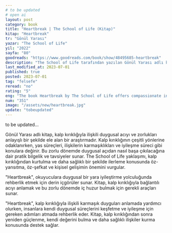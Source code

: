 ```yaml
---
# to be updated
# open ai
layout: post
category: book
title: "Heartbreak | The School of Life (Kitap)"
kitap: "Heartbreak"
tr: "Gönül Yarası"
yazar: "The School of Life"
yil: "2022"
sayfa: "80"
goodreads: "https://www.goodreads.com/book/show/48495685-heartbreak"
description: "The School of Life tarafından yazılan Gönül Yarası adlı kitap, duygusal acıları anlayışlı bir şekilde ele alır ve kalp kırıklığıyla başa çıkmak ve iyileşmek için pratik rehberlik sunar."
last_modified_at: 2023-07-01
published: true
posted: 2023-07-01
tag: "felsefe"
reread: "no"
rating: "5"
eng: "The book Heartbreak by The School of Life offers compassionate insights and practical guidance on navigating the emotional challenges of heartbreak and finding healing and growth."
num: "351"
image: "/assets/new/heartbreak.jpg"
update: "tobeupdated"
---
```


to be updated...

Gönül Yarası adlı kitap, kalp kırıklığıyla ilişkili duygusal acıyı ve zorlukları anlayışlı bir şekilde ele alan bir araştırmadır. Kalp kırıklığının çeşitli yönlerine odaklanırken, yas süreçleri, ilişkilerin karmaşıklıkları ve iyileşme süreci gibi konulara değinir. Bu zorlu dönemde duygusal açıdan nasıl başa çıkılacağına dair pratik bilgelik ve tavsiyeler sunar. The School of Life yaklaşımı, kalp kırıklığından kurtulma ve daha sağlıklı bir şekilde ilerleme konusunda öz-yansıtma, öz-şefkat ve kişisel gelişimin önemini vurgular.

"Heartbreak", okuyuculara duygusal bir yara iyileştirme yolculuğunda rehberlik etmek için derin içgörüler sunar. Kitap, kalp kırıklığıyla bağlantılı acıyı anlamak ve bu zorlu dönemde iç huzur bulmak için gerekli araçları sunar.

"Heartbreak", kalp kırıklığıyla ilişkili karmaşık duyguları anlamada yardımcı olurken, insanlara kendi duygusal süreçlerini keşfetme ve iyileşme için gereken adımları atmada rehberlik eder. Kitap, kalp kırıklığından sonra yeniden güçlenme, kendi değerini bulma ve daha sağlıklı ilişkiler kurma konusunda destek sağlar.
